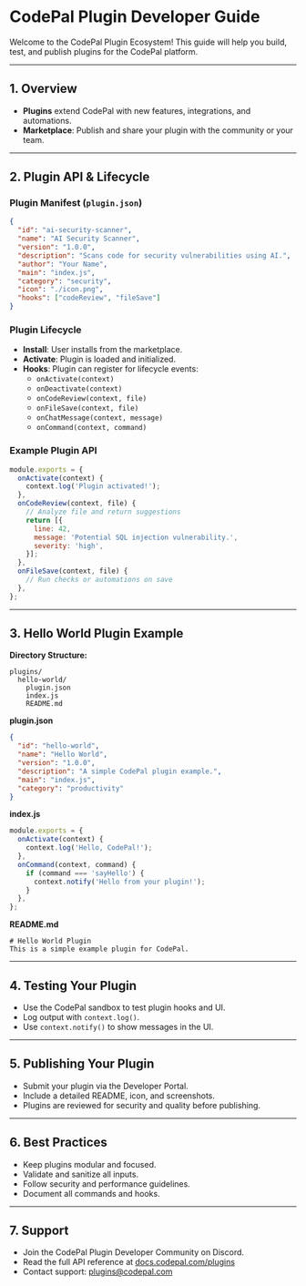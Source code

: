 # CodePal Plugin Developer Guide

Welcome to the CodePal Plugin Ecosystem! This guide will help you build, test, and publish plugins for the CodePal platform.

---

## 1. Overview
- **Plugins** extend CodePal with new features, integrations, and automations.
- **Marketplace**: Publish and share your plugin with the community or your team.

---

## 2. Plugin API & Lifecycle

### Plugin Manifest (`plugin.json`)
```json
{
  "id": "ai-security-scanner",
  "name": "AI Security Scanner",
  "version": "1.0.0",
  "description": "Scans code for security vulnerabilities using AI.",
  "author": "Your Name",
  "main": "index.js",
  "category": "security",
  "icon": "./icon.png",
  "hooks": ["codeReview", "fileSave"]
}
```

### Plugin Lifecycle
- **Install**: User installs from the marketplace.
- **Activate**: Plugin is loaded and initialized.
- **Hooks**: Plugin can register for lifecycle events:
  - `onActivate(context)`
  - `onDeactivate(context)`
  - `onCodeReview(context, file)`
  - `onFileSave(context, file)`
  - `onChatMessage(context, message)`
  - `onCommand(context, command)`

### Example Plugin API
```js
module.exports = {
  onActivate(context) {
    context.log('Plugin activated!');
  },
  onCodeReview(context, file) {
    // Analyze file and return suggestions
    return [{
      line: 42,
      message: 'Potential SQL injection vulnerability.',
      severity: 'high',
    }];
  },
  onFileSave(context, file) {
    // Run checks or automations on save
  },
};
```

---

## 3. Hello World Plugin Example

**Directory Structure:**
```
plugins/
  hello-world/
    plugin.json
    index.js
    README.md
```

**plugin.json**
```json
{
  "id": "hello-world",
  "name": "Hello World",
  "version": "1.0.0",
  "description": "A simple CodePal plugin example.",
  "main": "index.js",
  "category": "productivity"
}
```

**index.js**
```js
module.exports = {
  onActivate(context) {
    context.log('Hello, CodePal!');
  },
  onCommand(context, command) {
    if (command === 'sayHello') {
      context.notify('Hello from your plugin!');
    }
  },
};
```

**README.md**
```
# Hello World Plugin
This is a simple example plugin for CodePal.
```

---

## 4. Testing Your Plugin
- Use the CodePal sandbox to test plugin hooks and UI.
- Log output with `context.log()`.
- Use `context.notify()` to show messages in the UI.

---

## 5. Publishing Your Plugin
- Submit your plugin via the Developer Portal.
- Include a detailed README, icon, and screenshots.
- Plugins are reviewed for security and quality before publishing.

---

## 6. Best Practices
- Keep plugins modular and focused.
- Validate and sanitize all inputs.
- Follow security and performance guidelines.
- Document all commands and hooks.

---

## 7. Support
- Join the CodePal Plugin Developer Community on Discord.
- Read the full API reference at [docs.codepal.com/plugins](https://docs.codepal.com/plugins)
- Contact support: plugins@codepal.com 